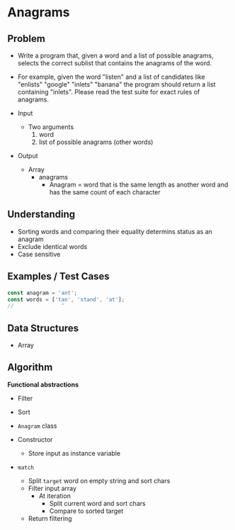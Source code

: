 # Anagrams

## Problem

- Write a program that, given a word and a list of possible anagrams, selects the correct sublist that contains the anagrams of the word.

- For example, given the word "listen" and a list of candidates like "enlists" "google" "inlets" "banana" the program should return a list containing "inlets". Please read the test suite for exact rules of anagrams.

- Input
  - Two arguments
    1. word
    2. list of possible anagrams (other words)
- Output
  - Array
    - anagrams
      - Anagram = word that is the same length as another word and has the same count of each character

## Understanding

- Sorting words and comparing their equality determins status as an anagram
- Exclude identical words
- Case sensitive

## Examples / Test Cases
```js
const anagram = 'ant';
const words = ['tan', 'stand', 'at'];
//               ^
```

## Data Structures

- Array

## Algorithm

__Functional abstractions__
- Filter
- Sort

- `Anagram` class
- Constructor
  - Store input as instance variable
- `match`
  - Split `target` word on empty string and sort chars
  - Filter input array
    - At iteration
      - Split current word and sort chars
      - Compare to sorted target
  - Return filtering
